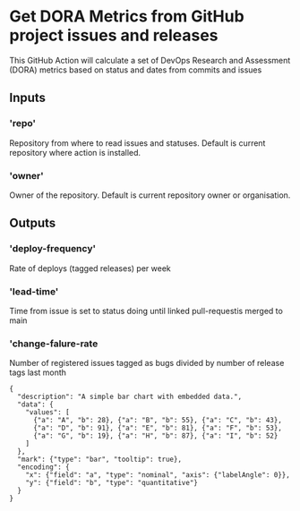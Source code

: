 # Get DORA Metrics from GitHub project issues and releases

This GitHub Action will calculate a set of DevOps Research and Assessment (DORA) metrics based on status and dates from commits and issues

## Inputs

### 'repo'

Repository from where to read issues and statuses. Default is current repository where action is installed.

### 'owner'

Owner of the repository. Default is current repository owner or organisation.

## Outputs

### 'deploy-frequency'

Rate of deploys (tagged releases) per week

### 'lead-time'

Time from issue is set to status doing until linked pull-requestis merged to main

### 'change-falure-rate

Number of registered issues tagged as bugs divided by number of release tags last month 


```vegalite
{
  "description": "A simple bar chart with embedded data.",
  "data": {
    "values": [
      {"a": "A", "b": 28}, {"a": "B", "b": 55}, {"a": "C", "b": 43},
      {"a": "D", "b": 91}, {"a": "E", "b": 81}, {"a": "F", "b": 53},
      {"a": "G", "b": 19}, {"a": "H", "b": 87}, {"a": "I", "b": 52}
    ]
  },
  "mark": {"type": "bar", "tooltip": true},
  "encoding": {
    "x": {"field": "a", "type": "nominal", "axis": {"labelAngle": 0}},
    "y": {"field": "b", "type": "quantitative"}
  }
}
```
